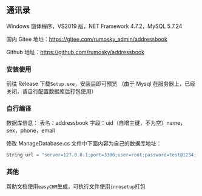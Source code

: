 ## 通讯录

Windows 窗体程序，VS2019 版，NET Framework 4.7.2，MySQL 5.7.24

国内 Gitee 地址：https://gitee.com/rumosky_admin/addressbook

Github 地址：https://github.com/rumosky/addressbook

### 安装使用

前往 Release 下载`Setup.exe`，安装后即可预览
（由于 Mysql 在服务器上，已经关闭，请自行配置数据库后打包使用）

### 自行编译

数据库信息：
表名：addressbook
字段：uid（自增主键，不为空）name，sex，phone，email

修改 ManageDatabase.cs 文件中下面内容为自己的数据库地址：

```cs
String url = "server=127.0.0.1;port=3306;user=root;password=test@1234; database=classofc;Charset=utf8;";
```

### 其他

帮助文档使用`easyCHM`生成，可执行文件使用`innosetup`打包
